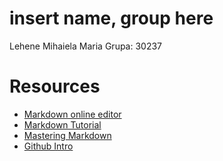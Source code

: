 # insert name, group here
Lehene Mihaiela Maria 
Grupa: 30237
# Resources

- [Markdown online editor](http://dillinger.io/)
- [Markdown Tutorial](https://www.markdowntutorial.com )
- [Mastering Markdown](https://guides.github.com/features/mastering-markdown/)
- [Github Intro](https://try.github.io)
